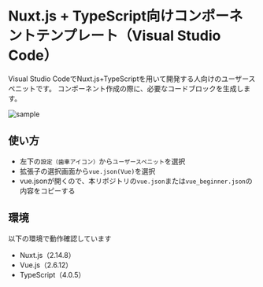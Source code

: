 # Nuxt.js + TypeScript向けコンポーネントテンプレート（Visual Studio Code）

Visual Studio CodeでNuxt.js+TypeScriptを用いて開発する人向けのユーザースペニットです。
コンポーネント作成の際に、必要なコードブロックを生成します。

![sample](https://user-images.githubusercontent.com/46675508/106034677-8bf20180-6116-11eb-8da6-51115edf7427.gif)

## 使い方

- 左下の`設定（歯車アイコン）`から`ユーザースペニット`を選択
- 拡張子の選択画面から`vue.json(Vue)`を選択
- vue.jsonが開くので、本リポジトリの`vue.json`または`vue_beginner.json`の内容をコピーする

## 環境

以下の環境で動作確認しています

- Nuxt.js（2.14.8）
- Vue.js（2.6.12）
- TypeScript（4.0.5）

